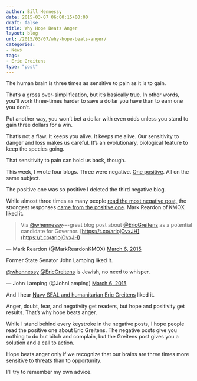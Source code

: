 ```yaml
---
author: Bill Hennessy
date: 2015-03-07 06:00:15+00:00
draft: false
title: Why Hope Beats Anger
layout: blog
url: /2015/03/07/why-hope-beats-anger/
categories:
- News
tags:
- Eric Greitens
type: "post"
---
```


The human brain is three times as sensitive to pain as it is to gain.

That’s a gross over-simplification, but it’s basically true. In other words, you’ll work three-times harder to save a dollar you have than to earn one you don’t.

Put another way, you won’t bet a dollar with even odds unless you stand to gain three dollars for a win.

That’s not a flaw. It keeps you alive. It keeps me alive. Our sensitivity to danger and loss makes us careful. It’s an evolutionary, biological feature to keep the species going.

That sensitivity to pain can hold us back, though.

This week, I wrote four blogs. Three were negative. [One positive](https://hennessysview.com/2015/03/05/providence-and-hope-in-missouri/). All on the same subject.

The positive one was so positive I deleted the third negative blog.

While almost three times as many people [read the most negative post,](https://hennessysview.com/2015/03/05/missouri-deserves-better/) the strongest responses [came from the positive one](https://hennessysview.com/2015/03/05/providence-and-hope-in-missouri/). Mark Reardon of KMOX liked it.



> Via [@whennessy](https://twitter.com/whennessy)---great blog post about [@EricGreitens](https://twitter.com/EricGreitens) as a potential candidate for Governor. [https://t.co/arlojOvxJH](https://t.co/arlojOvxJH)

— Mark Reardon (@MarkReardonKMOX) [March 6, 2015](https://twitter.com/MarkReardonKMOX/status/573934097107697665)



Former State Senator John Lamping liked it.



> 
[@whennessy](https://twitter.com/whennessy) [@EricGreitens](https://twitter.com/EricGreitens) is Jewish, no need to whisper.

— John Lamping (@JohnLamping) [March 6, 2015](https://twitter.com/JohnLamping/status/573695299421532161)





And I hear [Navy SEAL and humanitarian Eric Greitens](https://ericgreitens.com) liked it.

Anger, doubt, fear, and negativity get readers, but hope and positivity get results. That’s why hope beats anger.

While I stand behind every keystroke in the negative posts, I hope people read the positive one about Eric Greitens. The negative posts give you nothing to do but bitch and complain, but the Greitens post gives you a solution and a call to action.

Hope beats anger only if we recognize that our brains are three times more sensitive to threats than to opportunity.

I’ll try to remember my own advice.
